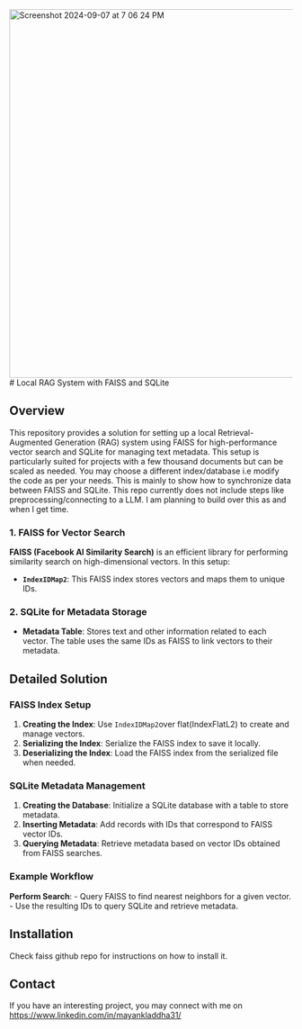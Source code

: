 <img width="655" alt="Screenshot 2024-09-07 at 7 06 24 PM" src="https://github.com/user-attachments/assets/9b71dfe5-3bbd-4dd0-819c-ff4005ef76bb">
# Local RAG System with FAISS and SQLite

## Overview

This repository provides a solution for setting up a local Retrieval-Augmented Generation (RAG) system using FAISS for high-performance vector search and SQLite for managing text metadata. This setup is particularly suited for projects with a few thousand documents but can be scaled as needed. You may choose a different index/database i.e modify the code as per your needs. This is mainly to show how to synchronize data between FAISS and SQLite. This repo currently does not include steps like preprocessing/connecting to a LLM. I am planning to build over this as and when I get time.


### 1. FAISS for Vector Search

**FAISS (Facebook AI Similarity Search)** is an efficient library for performing similarity search on high-dimensional vectors. In this setup:
- **`IndexIDMap2`**: This FAISS index stores vectors and maps them to unique IDs. 

### 2. SQLite for Metadata Storage

- **Metadata Table**: Stores text and other information related to each vector. The table uses the same IDs as FAISS to link vectors to their metadata.


## Detailed Solution

### FAISS Index Setup

1. **Creating the Index**: Use `IndexIDMap2`over flat(IndexFlatL2) to create and manage vectors.
2. **Serializing the Index**: Serialize the FAISS index to save it locally.
3. **Deserializing the Index**: Load the FAISS index from the serialized file when needed.

### SQLite Metadata Management

1. **Creating the Database**: Initialize a SQLite database with a table to store metadata.
2. **Inserting Metadata**: Add records with IDs that correspond to FAISS vector IDs.
3. **Querying Metadata**: Retrieve metadata based on vector IDs obtained from FAISS searches.

### Example Workflow


**Perform Search**:
    - Query FAISS to find nearest neighbors for a given vector.
    - Use the resulting IDs to query SQLite and retrieve metadata.

## Installation

Check faiss github repo for instructions on how to install it.

## Contact

If you have an interesting project, you may connect with me on https://www.linkedin.com/in/mayankladdha31/
